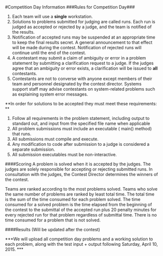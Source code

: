 #Competition Day Information
###Rules for Competition Day###
1. Each team will use a **single** workstation. 
1. Solutions to problems submitted for judging are called runs. Each run is judged as accepted or rejected by a judge, and the team is notified of the results.
1. Notification of accepted runs may be suspended at an appropriate time to keep the final results secret. A general announcement to that effect will be made during the contest. Notification of rejected runs will continue until the end of the contest.
1. A contestant may submit a claim of ambiguity or error in a problem statement by submitting a clarification request to a judge. If the judges agree that an ambiguity or error exists, a clarification will be issued to **all** contestants.
1. Contestants are not to converse with anyone except members of their team and personnel designated by the  contest director. Systems support staff may advise contestants on system-related problems such as explaining system error messages.


**In order for solutions to be accepted they must meet these requirements: **
1. Follow all requirements in the problem statement, including output to standard out, and input from the specified file name when applicable
1.	All problem submissions must include an executable ( main() method) that runs.   
1.	All submissions must compile and execute. 
1.	Any modification to code after submission to a judge is considered a separate submission.
1.	All submission executables must be non-interactive.  

####Scoring
A problem is solved when it is accepted by the judges. The judges are solely responsible for accepting or rejecting submitted runs. In consultation with the judges, the  Contest Director determines the winners of the contest. 

Teams are ranked according to the most problems solved.  Teams who solve the same number of problems are ranked by least total time. The total time is the sum of the time consumed for each problem solved. The time consumed for a solved problem is the time elapsed from the beginning of the contest to the submittal of the accepted run plus 20 penalty minutes for every rejected run for that problem regardless of submittal time. There is no time consumed for a problem that is not solved.

####Results
(Will be updated after the contest)



***We will upload all competition day problems and a working solution to each problem, along with the test input + output following Saturday, April 10, 2015. ***